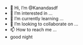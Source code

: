 - 👋 Hi, I’m @Kanandasdf
- 👀 I’m interested in ...
- 🌱 I’m currently learning ...
- 💞️ I’m looking to collaborate on ...
- 📫 How to reach me ...
- good night
<!---
Kanandasdf/Kanandasdf is a ✨ special ✨ repository because its `README.md` (this file) appears on your GitHub profile.
You can click the Preview link to take a look at your changes.
--->
